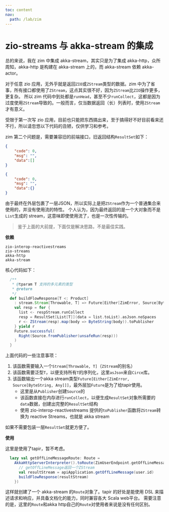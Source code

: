 ```yaml
---
toc: content
nav:
  path: /lab/zim
---
```


# zio-streams 与 akka-stream 的集成

总的来说，我在 zim 中集成 akka-stream，其实只是为了集成 akka-http，众所周知，akka-http 是构建在 akka-stream 上的，而 akka-stream 依赖 akka-actor。

对于任意 zio 应用，无外乎就是返回`ZIO`或`ZStream`类型的数据。zim 中为了省事，所有接口都使用了`ZStream`，这点其实很不好，因为`ZStream`比`ZIO`操作更多，更复杂。
所以 zim 代码中到处都是`runHead`，甚至不少`runCollect`，这都是因为过度使用`ZStream`导致的。一般而言，仅当数据返回（长）列表时，使用`ZStream`才有意义。

受限于第一次写 zio 应用，目前也只能把东西搞出来，至于搞得好不好目前看来还不行，所以请忽悠以下代码的丑陋，仅供学习和参考。

zim 第二个问题是，需要兼容旧的前端接口，旧返回结构`ResultSet`如下：
```json
{
    "code": 0,
    "msg": "",
    "data":[]
}

{
    "code": 0,
    "msg": "",
    "data":{}
}
```


由于最终在外层包裹了一层JSON，所以实际上是把`ZStream`作为一个普通集合来使用的，并没有使用流的特性。
个人认为，因为最终返回的是一个大对象而不是`List`生成的 stream，这意味即使使用流了，也是一次性传输的。

> 鉴于上面的大前提，下面仅是解决思路，不是最佳实践。

**依赖**

```
zio-interop-reactivestreams
zio-streams
akka-http
akka-stream
```

核心代码如下：

```scala
  /**
   * @tparam T 支持的多元素的类型
   * @return
   */
  def buildFlowResponse[T <: Product]
    : stream.Stream[Throwable, T] => Future[Either[ZimError, Source[ByteString, Any]]] = respStream => {
    val resp = for {
      list <- respStream.runCollect
      resp = ResultSet[List[T]](data = list.toList).asJson.noSpaces
      r <- ZStream(resp).map(body => ByteString(body)).toPublisher
    } yield r
    Future.successful(
      Right(Source.fromPublisher(unsafeRun(resp)))
    )
  }
```

上面代码的一些注意事项：
1. 该函数需要输入一个`Stream[Throwable, T]`（`ZStream`的别名）
2. 该函数需要泛型`T`，以便支持所有`T`的序列化，这里`asJson`来自`Circe`库。
3. 该函数输出一个akka stream类型`Future[Either[ZimError, Source[ByteString, Any]]]`，最外层加`Future`是为了给tapir使用。
    - 这里是从`Publisher`创建`Source`的
    - 该函数直接在内存进行`runCollect`，以便生成`ResultSet`对象所需要的`data`数据，创建出完整的`ResultSet`结构
    - 使用 zio-interop-reactivestreams 提供的`toPublisher`函数将`ZStream`转换为 reactive Streams，也就是 akka stream

如果不需要包装一层`ResultSet`就更方便了。

**使用**

这里是使用了tapir，暂不考虑。
```scala
  lazy val getOffLineMessageRoute: Route =
    AkkaHttpServerInterpreter().toRoute(ZimUserEndpoint.getOffLineMessageEndpoint.serverLogic { user => _ =>
      // getOffLineMessage返回一个ZStream
      val resultStream = apiApplication.getOffLineMessage(user.id)
      buildFlowResponse(resultStream)
    })
```

这样就创建了一个 akka-stream 的`Route`对象了。tapir 的好处是能使用 DSL 来描述请求和响应，并具备文档化的能力，同时兼容各大 Scala web平台。
需要注意的是，这里的`Route`和akka http自己的`Route`对使用者来说是没有任何区别。
